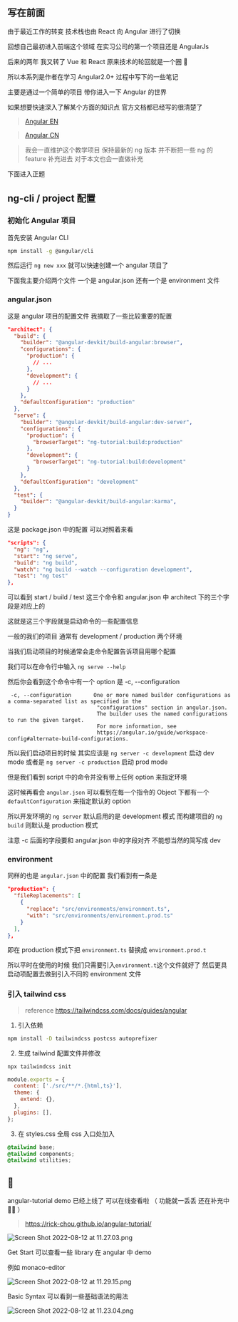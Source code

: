 ## 写在前面

由于最近工作的转变 技术栈也由 React 向 Angular 进行了切换

回想自己最初进入前端这个领域 在实习公司的第一个项目还是 AngularJs

后来的两年 我又转了 Vue 和 React 原来技术的轮回就是一个圈 🤣

所以本系列是作者在学习 Angular2.0+ 过程中写下的一些笔记

主要是通过一个简单的项目 带你进入一下 Angular 的世界

如果想要快速深入了解某个方面的知识点 官方文档都已经写的很清楚了

> <a href="https://angular.io/">Angular EN</a>

> <a href="https://angular.cn/">Angular CN</a>

> 我会一直维护这个教学项目 保持最新的 ng 版本 并不断把一些 ng 的 feature 补充进去 对于本文也会一直做补充

下面进入正题

## ng-cli / project 配置

### 初始化 Angular 项目

首先安装 Angular CLI

```zsh
npm install -g @angular/cli
```

然后运行 `ng new xxx` 就可以快速创建一个 angular 项目了

下面我主要介绍两个文件 一个是 angular.json 还有一个是 environment 文件

### angular.json

这是 angular 项目的配置文件 我摘取了一些比较重要的配置

```json
"architect": {
  "build": {
    "builder": "@angular-devkit/build-angular:browser",
    "configurations": {
      "production": {
        // ...
      },
      "development": {
        // ...
      }
    },
    "defaultConfiguration": "production"
  },
  "serve": {
    "builder": "@angular-devkit/build-angular:dev-server",
    "configurations": {
      "production": {
        "browserTarget": "ng-tutorial:build:production"
      },
      "development": {
        "browserTarget": "ng-tutorial:build:development"
      }
    },
    "defaultConfiguration": "development"
  },
  "test": {
    "builder": "@angular-devkit/build-angular:karma",
  }
}
```

这是 package.json 中的配置 可以对照着来看

```json
"scripts": {
  "ng": "ng",
  "start": "ng serve",
  "build": "ng build",
  "watch": "ng build --watch --configuration development",
  "test": "ng test"
},
```

可以看到 start / build / test 这三个命令和 angular.json 中 architect 下的三个字段是对应上的

这就是这三个字段就是启动命令的一些配置信息

一般的我们的项目 通常有 development / production 两个环境

当我们启动项目的时候通常会走命令配置告诉项目用哪个配置

我们可以在命令行中输入 `ng serve --help`

然后你会看到这个命令中有一个 option 是 -c, --configuration

```text
 -c, --configuration       One or more named builder configurations as a comma-separated list as specified in the
                            "configurations" section in angular.json.
                            The builder uses the named configurations to run the given target.
                            For more information, see
                            https://angular.io/guide/workspace-config#alternate-build-configurations.
```

所以我们启动项目的时候 其实应该是 `ng server -c development` 启动 dev mode 或者是 `ng server -c production` 启动 prod mode

但是我们看到 script 中的命令并没有带上任何 option 来指定环境

这时候再看会 `angular.json` 可以看到在每一个指令的 Object 下都有一个 `defaultConfiguration` 来指定默认的 option

所以开发环境的 `ng server` 默认启用的是 development 模式 而构建项目的 `ng build` 则默认是 production 模式

注意 -c 后面的字段要和 angular.json 中的字段对齐 不能想当然的简写成 dev

### environment

同样的也是 `angular.json` 中的配置 我们看到有一条是

```json
"production": {
  "fileReplacements": [
    {
      "replace": "src/environments/environment.ts",
      "with": "src/environments/environment.prod.ts"
    }
  ],
},
```

即在 production 模式下把 `environment.ts` 替换成 `environment.prod.t`

所以平时在使用的时候 我们只需要引入`environment.t`这个文件就好了 然后更具启动项配置去做到引入不同的 environment 文件

### 引入 tailwind css

> reference https://tailwindcss.com/docs/guides/angular

1. 引入依赖

```zsh
npm install -D tailwindcss postcss autoprefixer
```

2. 生成 tailwind 配置文件并修改

```zsh
npx tailwindcss init
```

```js
module.exports = {
  content: ['./src/**/*.{html,ts}'],
  theme: {
    extend: {},
  },
  plugins: [],
};
```

3. 在 styles.css 全局 css 入口处加入

```css
@tailwind base;
@tailwind components;
@tailwind utilities;
```

## 🎉

angular-tutorial demo 已经上线了 可以在线查看啦 （ 功能就一丢丢 还在补充中 👨‍💻 ）

> https://rick-chou.github.io/angular-tutorial/


![Screen Shot 2022-08-12 at 11.27.03.png](https://p6-juejin.byteimg.com/tos-cn-i-k3u1fbpfcp/adcb15fc3b344ae4a5d976d3c8402341~tplv-k3u1fbpfcp-watermark.image?)

Get Start 可以查看一些 library 在 angular 中 demo

例如 monaco-editor

![Screen Shot 2022-08-12 at 11.29.15.png](https://p9-juejin.byteimg.com/tos-cn-i-k3u1fbpfcp/9a779efeab9b4bc6879d5e384003fb41~tplv-k3u1fbpfcp-watermark.image?)

Basic Syntax 可以看到一些基础语法的用法

![Screen Shot 2022-08-12 at 11.23.04.png](https://p9-juejin.byteimg.com/tos-cn-i-k3u1fbpfcp/a120c32f14a846239d618fcf32dfeead~tplv-k3u1fbpfcp-watermark.image?)
